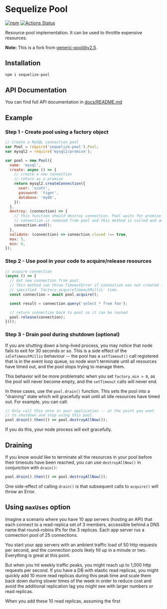 # Sequelize Pool

[![npm](https://img.shields.io/npm/v/sequelize-pool.svg?style=flat-square)](https://www.npmjs.com/package/sequelize-pool)
[![Actions Status](https://github.com/sequelize/sequelize-pool/workflows/CI/badge.svg)](https://github.com/sequelize/sequelize-pool/actions)

Resource pool implementation. It can be used to throttle expensive resources.

**Note:**
This is a fork from [generic-pool@v2.5](https://github.com/coopernurse/node-pool/tree/v2.5).

## Installation

```sh
npm i sequelize-pool
```

## API Documentation

You can find full API documentation in [docs/README.md](docs/README.md)

## Example

### Step 1 - Create pool using a factory object

```js
// Create a MySQL connection pool
var Pool = require('sequelize-pool').Pool;
var mysql2 = require('mysql2/promise');

var pool = new Pool({
  name: 'mysql',
  create: async () => {
    // create a new connection
    // return as a promise
    return mysql2.createConnection({
      user: 'scott',
      password: 'tiger',
      database: 'mydb',
    });
  },
  destroy: (connection) => {
    // this function should destroy connection. Pool waits for promise (if returned).
    // connection is removed from pool and this method is called and awaited for.
    connection.end();
  },
  validate: (connection) => connection.closed !== true,
  max: 5,
  min: 0,
});
```

### Step 2 - Use pool in your code to acquire/release resources

```js
// acquire connection
(async () => {
  // Get new connection from pool.
  // This method can throw TimeoutError if connection was not created in
  // specified `factory.acquireTimeoutMillis` time.
  const connection = await pool.acquire();

  const result = connection.query('select * from foo');

  // return connection back to pool so it can be reused
  pool.release(connection);
})();
```

### Step 3 - Drain pool during shutdown (optional)

If you are shutting down a long-lived process, you may notice
that node fails to exit for 30 seconds or so. This is a side
effect of the `idleTimeoutMillis` behaviour -- the pool has a
`setTimeout()` call registered that is in the event loop queue, so
node won't terminate until all resources have timed out, and the pool
stops trying to manage them.

This behavior will be more problematic when you set `factory.min > 0`,
as the pool will never become empty, and the `setTimeout` calls will
never end.

In these cases, use the `pool.drain()` function. This sets the pool
into a "draining" state which will gracefully wait until all
idle resources have timed out. For example, you can call:

```js
// Only call this once in your application -- at the point you want
// to shutdown and stop using this pool.
pool.drain().then(() => pool.destroyAllNow());
```

If you do this, your node process will exit gracefully.

## Draining

If you know would like to terminate all the resources in your pool before
their timeouts have been reached, you can use `destroyAllNow()` in conjunction
with `drain()`:

```js
pool.drain().then(() => pool.destroyAllNow());
```

One side-effect of calling `drain()` is that subsequent calls to `acquire()`
will throw an Error.

## Using `maxUses` option

Imagine a scenario where you have 10 app servers (hosting an API) that each connect to a read-replica set of 3 members, accessible behind a DNS name that round-robins IPs for the 3 replicas. Each app server rus a connection pool of 25 connections.

You start your app servers with an ambient traffic load of 50 http requests per second, and the connection pools likely fill up in a minute or two. Everything is great at this point.

But when you hit weekly traffic peaks, you might reach up to 1,000 http requests per second. If you have a DB with elastic read replicas, you might quickly add 10 more read replicas during this peak time and scale them back down during slower times of the week in order to reduce cost and avoid the additional replication lag you might see with larger numbers or read replicas.

When you add these 10 read replicas, assuming the first 